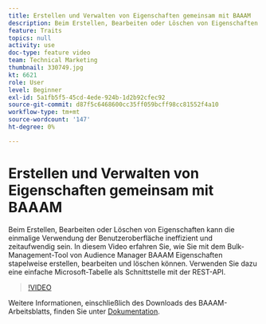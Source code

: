 ```yaml
---
title: Erstellen und Verwalten von Eigenschaften gemeinsam mit BAAAM
description: Beim Erstellen, Bearbeiten oder Löschen von Eigenschaften kann die einmalige Verwendung der Benutzeroberfläche ineffizient und zeitaufwendig sein. In diesem Video erfahren Sie, wie Sie mit dem Bulk-Management-Tool von Audience Manager BAAAM Eigenschaften stapelweise erstellen, bearbeiten und löschen können. Verwenden Sie dazu eine einfache Microsoft-Tabelle als Schnittstelle mit der REST-API.
feature: Traits
topics: null
activity: use
doc-type: feature video
team: Technical Marketing
thumbnail: 330749.jpg
kt: 6621
role: User
level: Beginner
exl-id: 5a1fb5f5-45cd-4ede-924b-1d2b92cfec92
source-git-commit: d87f5c6468600cc35ff059bcff98cc81552f4a10
workflow-type: tm+mt
source-wordcount: '147'
ht-degree: 0%

---
```


# Erstellen und Verwalten von Eigenschaften gemeinsam mit BAAAM

Beim Erstellen, Bearbeiten oder Löschen von Eigenschaften kann die einmalige Verwendung der Benutzeroberfläche ineffizient und zeitaufwendig sein. In diesem Video erfahren Sie, wie Sie mit dem Bulk-Management-Tool von Audience Manager BAAAM Eigenschaften stapelweise erstellen, bearbeiten und löschen können. Verwenden Sie dazu eine einfache Microsoft-Tabelle als Schnittstelle mit der REST-API.

>[!VIDEO](https://video.tv.adobe.com/v/330749/?quality=12&learn=on)

Weitere Informationen, einschließlich des Downloads des BAAAM-Arbeitsblatts, finden Sie unter [Dokumentation](https://experienceleague.adobe.com/docs/audience-manager/user-guide/reference/bulk-management-tools/bulk-management-intro.html?lang=en#reference).
